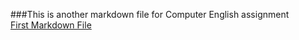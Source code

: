 ###This is another markdown file for Computer English assignment  
[First Markdown File](https://github.com/heliugong/repo1/blob/main/README.md)
